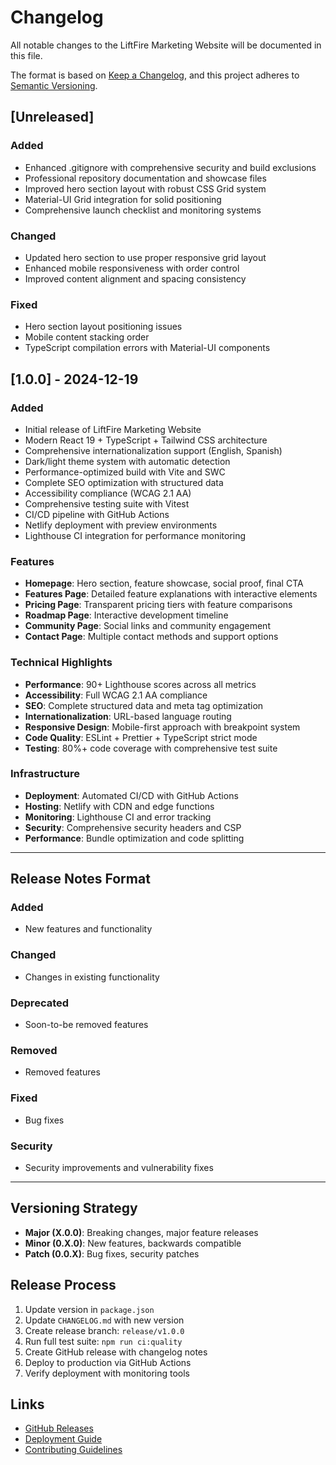 # Changelog

All notable changes to the LiftFire Marketing Website will be documented in this file.

The format is based on [Keep a Changelog](https://keepachangelog.com/en/1.0.0/),
and this project adheres to [Semantic Versioning](https://semver.org/spec/v2.0.0.html).

## [Unreleased]

### Added
- Enhanced .gitignore with comprehensive security and build exclusions
- Professional repository documentation and showcase files
- Improved hero section layout with robust CSS Grid system
- Material-UI Grid integration for solid positioning
- Comprehensive launch checklist and monitoring systems

### Changed
- Updated hero section to use proper responsive grid layout
- Enhanced mobile responsiveness with order control
- Improved content alignment and spacing consistency

### Fixed
- Hero section layout positioning issues
- Mobile content stacking order
- TypeScript compilation errors with Material-UI components

## [1.0.0] - 2024-12-19

### Added
- Initial release of LiftFire Marketing Website
- Modern React 19 + TypeScript + Tailwind CSS architecture
- Comprehensive internationalization support (English, Spanish)
- Dark/light theme system with automatic detection
- Performance-optimized build with Vite and SWC
- Complete SEO optimization with structured data
- Accessibility compliance (WCAG 2.1 AA)
- Comprehensive testing suite with Vitest
- CI/CD pipeline with GitHub Actions
- Netlify deployment with preview environments
- Lighthouse CI integration for performance monitoring

### Features
- **Homepage**: Hero section, feature showcase, social proof, final CTA
- **Features Page**: Detailed feature explanations with interactive elements
- **Pricing Page**: Transparent pricing tiers with feature comparisons
- **Roadmap Page**: Interactive development timeline
- **Community Page**: Social links and community engagement
- **Contact Page**: Multiple contact methods and support options

### Technical Highlights
- **Performance**: 90+ Lighthouse scores across all metrics
- **Accessibility**: Full WCAG 2.1 AA compliance
- **SEO**: Complete structured data and meta tag optimization
- **Internationalization**: URL-based language routing
- **Responsive Design**: Mobile-first approach with breakpoint system
- **Code Quality**: ESLint + Prettier + TypeScript strict mode
- **Testing**: 80%+ code coverage with comprehensive test suite

### Infrastructure
- **Deployment**: Automated CI/CD with GitHub Actions
- **Hosting**: Netlify with CDN and edge functions
- **Monitoring**: Lighthouse CI and error tracking
- **Security**: Comprehensive security headers and CSP
- **Performance**: Bundle optimization and code splitting

---

## Release Notes Format

### Added
- New features and functionality

### Changed
- Changes in existing functionality

### Deprecated
- Soon-to-be removed features

### Removed
- Removed features

### Fixed
- Bug fixes

### Security
- Security improvements and vulnerability fixes

---

## Versioning Strategy

- **Major (X.0.0)**: Breaking changes, major feature releases
- **Minor (0.X.0)**: New features, backwards compatible
- **Patch (0.0.X)**: Bug fixes, security patches

## Release Process

1. Update version in `package.json`
2. Update `CHANGELOG.md` with new version
3. Create release branch: `release/v1.0.0`
4. Run full test suite: `npm run ci:quality`
5. Create GitHub release with changelog notes
6. Deploy to production via GitHub Actions
7. Verify deployment with monitoring tools

## Links

- [GitHub Releases](https://github.com/liftfire/marketing-website/releases)
- [Deployment Guide](docs/DEPLOYMENT.md)
- [Contributing Guidelines](CONTRIBUTING.md)